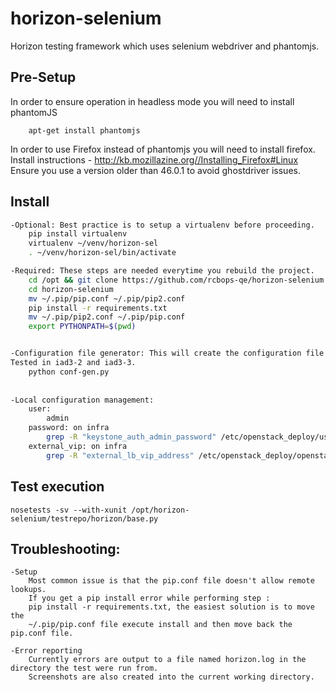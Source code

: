 # horizon-selenium
Horizon testing framework which uses selenium webdriver and phantomjs.


## Pre-Setup
In order to ensure operation in headless mode you will need to install phantomJS
```
    apt-get install phantomjs
```

In order to use Firefox instead of phantomjs you will need to install firefox.
Install instructions - http://kb.mozillazine.org//Installing_Firefox#Linux
Ensure you use a version older than 46.0.1 to avoid ghostdriver issues.

## Install

```bash
-Optional: Best practice is to setup a virtualenv before proceeding.
    pip install virtualenv
    virtualenv ~/venv/horizon-sel
    . ~/venv/horizon-sel/bin/activate

-Required: These steps are needed everytime you rebuild the project.
    cd /opt && git clone https://github.com/rcbops-qe/horizon-selenium.git
    cd horizon-selenium
    mv ~/.pip/pip.conf ~/.pip/pip2.conf
    pip install -r requirements.txt
    mv ~/.pip/pip2.conf ~/.pip/pip.conf
    export PYTHONPATH=$(pwd)


-Configuration file generator: This will create the configuration file.
Tested in iad3-2 and iad3-3.
    python conf-gen.py
    
    
-Local configuration management:
    user:
        admin
    password: on infra
        grep -R "keystone_auth_admin_password" /etc/openstack_deploy/user_osa_secrets.yml
    external_vip: on infra
        grep -R "external_lb_vip_address" /etc/openstack_deploy/openstack_user_config.yml

```

## Test execution

```
nosetests -sv --with-xunit /opt/horizon-selenium/testrepo/horizon/base.py
```


## Troubleshooting:

```
-Setup
    Most common issue is that the pip.conf file doesn't allow remote lookups.
    If you get a pip install error while performing step :
    pip install -r requirements.txt, the easiest solution is to move the
    ~/.pip/pip.conf file execute install and then move back the pip.conf file.
    
-Error reporting
    Currently errors are output to a file named horizon.log in the directory the test were run from.
    Screenshots are also created into the current working directory.
